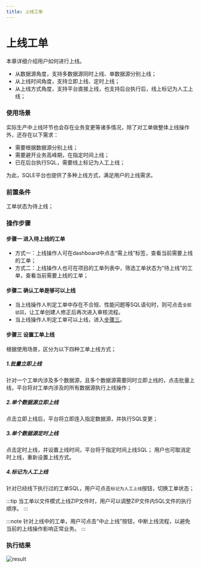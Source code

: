```yaml
---
title: 上线工单
---
```


# 上线工单
本章详细介绍用户如何进行上线。
* 从数据源角度，支持多数据源同时上线、单数据源分别上线；
* 从上线时间角度，支持立即上线、定时上线；
* 从上线方式角度，支持平台直接上线，也支持后台执行后，线上标记为人工上线；

### 使用场景
实际生产中上线环节也会存在业务变更等诸多情况，除了对工单做整体上线操作外，还存在以下需求：
* 需要根据数据源分别上线；
* 需要避开业务高峰期，在指定时间上线；
* 已在后台执行SQL，需要线上标记为人工上线；

为此，SQLE平台也提供了多种上线方式，满足用户的上线需求。

### 前置条件
工单状态为待上线；

### 操作步骤

#### 步骤一 进入待上线的工单

* 方式一：上线操作人可在dashboard中点击“需上线”标签，查看当前需要上线的工单；
* 方式二：上线操作人也可在项目的工单列表中，筛选工单状态为“待上线”的工单，查看当前需要上线的工单；

#### 步骤二 确认工单是够可以上线
* 当上线操作人判定工单中存在不合规、性能问题等SQL语句时，则可点击`全部驳回`，让工单创建人修正后再次进入审核流程。
* 当上线操作人判定工单可以上线，进入[步骤三](#步骤三-设置工单上线)。

#### 步骤三 设置工单上线
根据使用场景，区分为以下四种工单上线方式；

##### 1.批量立即上线
针对一个工单内涉及多个数据源，且多个数据源需要同时立即上线的，点击批量上线，平台将对工单内涉及的所有数据源执行上线操作；

##### 2.单个数据源立即上线
点击立即上线后，平台将立即连入指定数据源，并执行SQL变更；


##### 3.单个数据源定时上线
点击定时上线，并设置上线时间，平台将于指定时间上线SQL；
用户也可取消定时上线，重新设置上线方式。

##### 4.标记为人工上线
针对已经线下执行过的工单SQL，用户可点击`标记为人工上线`按钮，切换工单状态；

:::tip
当工单以文件模式上线ZIP文件时，用户可以调整ZIP文件内SQL文件的执行顺序。
:::

:::note
针对上线中的工单，用户可点击“中止上线”按钮，中断上线流程，以避免当前的上线操作影响正常业务。
:::

### 执行结果
![result](img/audit-result.png)


